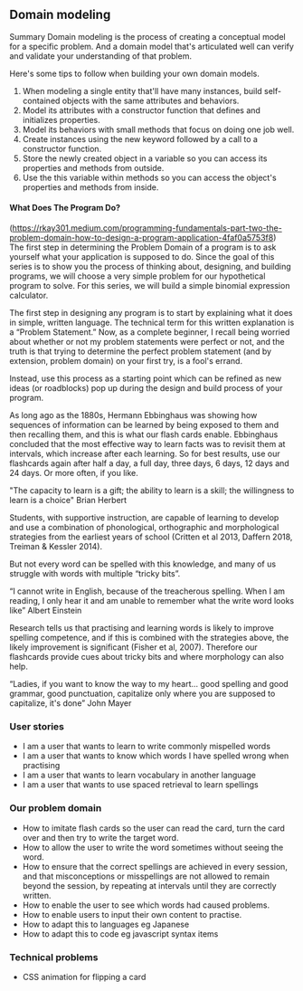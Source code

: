## Domain modeling

Summary Domain modeling is the process of creating a conceptual model for a
specific problem. And a domain model that's articulated well can verify and
validate your understanding of that problem.

Here's some tips to follow when building your own domain models.

1. When modeling a single entity that'll have many instances, build
   self-contained objects with the same attributes and behaviors.
2. Model its attributes with a constructor function that defines and initializes
   properties.
3. Model its behaviors with small methods that focus on doing one job well.
4. Create instances using the new keyword followed by a call to a constructor
   function.
5. Store the newly created object in a variable so you can access its properties
   and methods from outside.
6. Use the this variable within methods so you can access the object's
   properties and methods from inside.

#### What Does The Program Do?

(<a href="https://rkay301.medium.com/programming-fundamentals-part-two-the-problem-domain-how-to-design-a-program-application-4faf0a5753f8">https://rkay301.medium.com/programming-fundamentals-part-two-the-problem-domain-how-to-design-a-program-application-4faf0a5753f8)</a>  
The first step in determining the Problem Domain of a program is to ask yourself
what your application is supposed to do. Since the goal of this series is to
show you the process of thinking about, designing, and building programs, we
will choose a very simple problem for our hypothetical program to solve. For
this series, we will build a simple binomial expression calculator.

The first step in designing any program is to start by explaining what it does
in simple, written language. The technical term for this written explanation is
a “Problem Statement.” Now, as a complete beginner, I recall being worried about
whether or not my problem statements were perfect or not, and the truth is that
trying to determine the perfect problem statement (and by extension, problem
domain) on your first try, is a fool's errand.

Instead, use this process as a starting point which can be refined as new ideas
(or roadblocks) pop up during the design and build process of your program.

As long ago as the 1880s, Hermann Ebbinghaus was showing how sequences of
information can be learned by being exposed to them and then recalling them, and
this is what our flash cards enable. Ebbinghaus concluded that the most
effective way to learn facts was to revisit them at intervals, which increase
after each learning. So for best results, use our flashcards again after half a
day, a full day, three days, 6 days, 12 days and 24 days. Or more often, if you
like.

"The capacity to learn is a gift; the ability to learn is a skill; the
willingness to learn is a choice" Brian Herbert

Students, with supportive instruction, are capable of learning to develop and
use a combination of phonological, orthographic and morphological strategies
from the earliest years of school (Critten et al 2013, Daffern 2018, Treiman &
Kessler 2014).

But not every word can be spelled with this knowledge, and many of us struggle
with words with multiple “tricky bits”.

“I cannot write in English, because of the treacherous spelling. When I am
reading, I only hear it and am unable to remember what the write word looks
like” Albert Einstein

Research tells us that practising and learning words is likely to improve
spelling competence, and if this is combined with the strategies above, the
likely improvement is significant (Fisher et al, 2007). Therefore our flashcards
provide cues about tricky bits and where morphology can also help.

“Ladies, if you want to know the way to my heart... good spelling and good
grammar, good punctuation, capitalize only where you are supposed to capitalize,
it's done” John Mayer

### User stories

- I am a user that wants to learn to write commonly mispelled words
- I am a user that wants to know which words I have spelled wrong when
  practising
- I am a user that wants to learn vocabulary in another language
- I am a user that wants to use spaced retrieval to learn spellings

### Our problem domain

- How to imitate flash cards so the user can read the card, turn the card over
  and then try to write the target word.
- How to allow the user to write the word sometimes without seeing the word.
- How to ensure that the correct spellings are achieved in every session, and
  that misconceptions or misspellings are not allowed to remain beyond the
  session, by repeating at intervals until they are correctly written.
- How to enable the user to see which words had caused problems.
- How to enable users to input their own content to practise.
- How to adapt this to languages eg Japanese
- How to adapt this to code eg javascript syntax items

### Technical problems

- CSS animation for flipping a card
